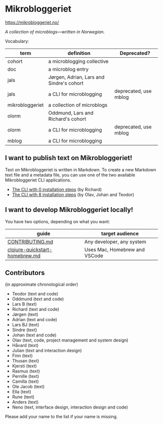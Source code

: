 # Mikrobloggeriet

https://mikrobloggeriet.no/

_A collection of microblogs—written in Norwegian._

Vocabulary:

| term            | definition                               | Deprecated?           |
|-----------------|------------------------------------------|-----------------------|
| cohort          | a microblogging collective               |                       |
| doc             | a microblog entry                        |                       |
| jals            | Jørgen, Adrian, Lars and Sindre's cohort |                       |
| jals            | a CLI for microblogging                  | deprecated, use mblog |
| mikrobloggeriet | a collection of microblogs               |                       |
| olorm           | Oddmund, Lars and Richard's cohort       |                       |
| olorm           | a CLI for microblogging                  | deprecated, use mblog |
| mblog           | a CLI for microblogging                  |                       |

## I want to publish text on Mikrobloggeriet!

Text on Mikrobloggeriet is written in Markdown.
To create a new Markdown text file and a metadata file, you can use one of the two available Mikrobloggeriet CLI applications.

- [The CLI with 0 installation steps] (by Richard)
- [The CLI with 8 installation steps] (by Olav, Johan and Teodor)

[The CLI with 0 installation steps]: cli-quickstart-mblog-sh.md
[The CLI with 8 installation steps]: cli-quickstart-mblog.md

## I want to develop Mikrobloggeriet locally!

You have two options, depending on what you want:

| guide                            | target audience               |
|----------------------------------|-------------------------------|
| [CONTRIBUTING.md]                | Any developer, any system     |
| [clojure-quickstart-homebrew.md] | Uses Mac, Homebrew and VSCode |

[clojure-quickstart-homebrew.md]: clojure-quickstart-homebrew.md
[CONTRIBUTING.md]: CONTRIBUTING.md

## Contributors

(in approximate chronological order)

- Teodor (text and code)
- Oddmund (text and code)
- Lars B (text)
- Richard (text and code)
- Jørgen (text)
- Adrian (text and code)
- Lars BJ (text)
- Sindre (text)
- Johan (text and code)
- Olav (text, code, project management and system design)
- Håvard (text)
- Julian (text and interaction design)
- Finn (text)
- Thusan (text)
- Kjersti (text)
- Rasmus (text)
- Pernille (text)
- Camilla (text)
- Ole Jacob (text)
- Ella (text)
- Rune (text)
- Anders (text)
- Neno (text, interface design, interaction design and code)

Please add your name to the list if your name is missing.
